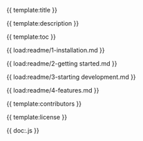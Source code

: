 {{ template:title }}

{{ template:description }}

{{ template:toc }}

{{ load:readme/1-installation.md }}

{{  load:readme/2-getting started.md }}

{{  load:readme/3-starting development.md }}

{{  load:readme/4-features.md }}

{{ template:contributors }}

{{ template:license }}

{{ doc:.js }}
